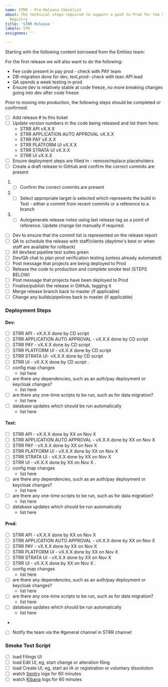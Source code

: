 ```yaml
---
name: STRR - Pre-Release Checklist
about: The technical steps required to support a push to Prod for the Short Term Rental
  Registry
title: 'STRR Release '
labels: STR
assignees: ''

---
```


Starting with the following content borrowed from the Entities team:

For the first release we will also want to do the following:
- Fee code present in pay prod - check with PAY team
- DB-migration done for dev, test,prod- check with tean API lead
- QA spends a week testing in prod
- Ensure dev is relatively stable at code freeze, no more breaking changes going into dev after code freeze

Prior to moving into production, the following steps should be completed or confirmed:
- [ ] Add release # to this ticket
- [ ] Update version numbers in the code being released and list them here:
  - STRR API vX.X.X
  - STRR APPLICATION AUTO APPROVAL vX.X.X
  - STRR PAY vX.X.X
  - STRR PLATFORM UI vX.X.X
  - STRR STRATA UI vX.X.X
  - STRR UI vX.X.X
- [ ] Ensure deployment steps are filled in - remove/replace placeholders
- [ ] Create a draft release in GitHub and confirm the correct commits are present
 1. - [ ] Confirm the correct commits are present
 2. - [ ] Select appropriate target is selected which represents the build in Test - either a commit from recent commits or a reference to a branch
 3. - [ ] Autogenerate release notes using last release tag as a point of reference. Update change list manually if required.
- [ ] Dev to ensure that the commit list is represented on the release report
- [ ] QA to schedule the release with staff/clients (daytime's best or when staff are available for rollback)
- [ ] All dev/test pipeline test suites green
- [ ] Dev/QA chat to plan prod verification testing (unless already automated)
- [ ] Post message that projects are being deployed to Prod
- [ ] Release the code to production and complete smoke test (STEPS BELOW)
- [ ] Post message that projects have been deployed to Prod
- [ ] Finalise/publish the release in GitHub, tagging it
- [ ] Merge release branch back to master (if applicable)
- [ ] Change any builds/pipelines back to master (if applicable)

### Deployment Steps

#### Dev:
- [ ] STRR API - vX.X.X done by CD script
- [ ] STRR APPLICATION AUTO APPROVAL - vX.X.X done by CD script
- [ ] STRR PAY - vX.X.X done by CD script
- [ ] STRR PLATFORM UI - vX.X.X done by CD script
- [ ] STRR STRATA UI- vX.X.X done by CD script
- [ ] STRR UI - vX.X.X done by CD script
.
- [ ] config map changes
  - list here
- [ ] are there any dependencies, such as an auth/pay deployment or keycloak changes?
  - list here
- [ ] are there any one-time scripts to be run, such as for data migration?
  - list here
- [ ] database updates which should be run automatically
  - list here

#### Test:
- [ ] STRR API - vX.X.X done by XX on Nov X
- [ ] STRR APPLICATION AUTO APPROVAL - vX.X.X done by XX on Nov X
- [ ] STRR PAY - vX.X.X done by XX on Nov X
- [ ] STRR PLATFORM UI - vX.X.X done by XX on Nov X
- [ ] STRR STRATA UI - vX.X.X done by XX on Nov X
- [ ] STRR UI - vX.X.X done by XX on Nov X
.
- [ ] config map changes
  - list here
- [ ] are there any dependencies, such as an auth/pay deployment or keycloak changes?
  - list here
- [ ] are there any one-time scripts to be run, such as for data migration?
  - list here
- [ ] database updates which should be run automatically
  - list here

#### Prod:
- [ ] STRR API - vX.X.X done by XX on Nov X
- [ ] STRR APPLICATION AUTO APPROVAL - vX.X.X done by XX on Nov X
- [ ] STRR PAY - vX.X.X done by XX on Nov X
- [ ] STRR PLATFORM UI - vX.X.X done by XX on Nov X
- [ ] STRR STRATA UI - vX.X.X done by XX on Nov X
- [ ] STRR UI - vX.X.X done by XX on Nov X
.
- [ ] config map changes
  - list here
- [ ] are there any dependencies, such as an auth/pay deployment or keycloak changes?
  - list here
- [ ] are there any one-time scripts to be run, such as for data migration?
  - list here
- [ ] database updates which should be run automatically
  - list here
-
- [ ] Notify the team via the #general channel in STRR channel

### Smoke Test Script
- [ ] load Filings UI
- [ ] load Edit UI, eg, start change or alteration filing
- [ ] load Create UI, eg, start an IA or registration or voluntary dissolution
- [ ] watch [Sentry](https://sentry.io/organizations/registries/issues/?project=1533020) logs for 60 minutes
- [ ] watch [Kibana](https://kibana.pathfinder.gov.bc.ca/) logs for 60 minutes
